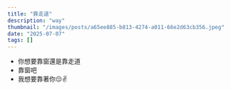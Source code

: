 ```yaml
---
title: "靠走道"
description: "way"
thumbnail: "/images/posts/a65ee885-b813-4274-a011-66e2d63cb356.jpeg"
date: "2025-07-07"
tags: []
---
```

- 你想要靠窗還是靠走道
- 靠窗吧
- 我想要靠著你😔✌️

